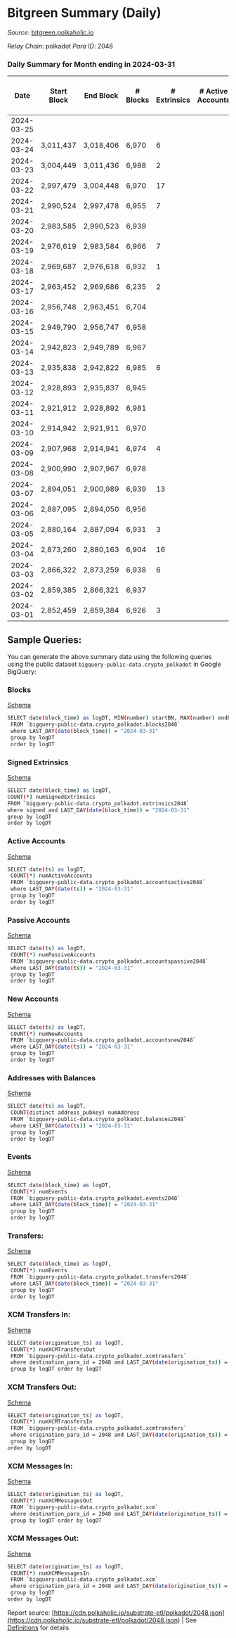 # Bitgreen Summary (Daily)

_Source_: [bitgreen.polkaholic.io](https://bitgreen.polkaholic.io)

*Relay Chain*: polkadot
*Para ID*: 2048



### Daily Summary for Month ending in 2024-03-31


| Date    | Start Block | End Block | # Blocks | # Extrinsics | # Active Accounts | # Passive Accounts | # New Accounts | # Addresses | # Events  | # Transfers ($USD) | # XCM Transfers In ($USD) | # XCM Transfers Out ($USD) | # XCM In | # XCM Out | Issues |
|---------|-------------|-----------|----------|--------------|-------------------|--------------------|----------------|-------------|-----------|--------------------|---------------------------|----------------------------|----------|-----------|--------|
| 2024-03-25 |  |  |  |  |  |  |  |  |  |   |   |   |  |  |  |
| 2024-03-24 | 3,011,437 | 3,018,406 | 6,970 | 6 |  |  |  | 1,529 | 263,574 | 1  |   |   |  |  |  |
| 2024-03-23 | 3,004,449 | 3,011,436 | 6,988 | 2 |  |  |  | 1,528 | 262,818 |   |   |   |  |  |  |
| 2024-03-22 | 2,997,479 | 3,004,448 | 6,970 | 17 |  |  |  | 1,528 | 268,206 | 12  |   |   |  |  |  |
| 2024-03-21 | 2,990,524 | 2,997,478 | 6,955 | 7 |  |  |  | 1,528 | 293,857 |   |   |   |  |  |  |
| 2024-03-20 | 2,983,585 | 2,990,523 | 6,939 |  |  |  |  | 1,528 | 293,124 |   |   |   |  |  |  |
| 2024-03-19 | 2,976,619 | 2,983,584 | 6,966 | 7 |  |  |  | 1,528 | 294,323 |   |   |   |  |  |  |
| 2024-03-18 | 2,969,687 | 2,976,618 | 6,932 | 1 |  |  |  | 1,528 | 292,877 |   |   |   |  |  |  |
| 2024-03-17 | 2,963,452 | 2,969,686 | 6,235 | 2 |  |  |  | 1,528 | 263,608 |   |   |   |  |  |  |
| 2024-03-16 | 2,956,748 | 2,963,451 | 6,704 |  |  |  |  | 1,528 | 284,246 |   |   |   |  |  |  |
| 2024-03-15 | 2,949,790 | 2,956,747 | 6,958 |  |  |  |  | 1,528 | 295,452 |   |   |   |  |  |  |
| 2024-03-14 | 2,942,823 | 2,949,789 | 6,967 |  |  |  |  | 1,528 | 295,876 |   |   |   |  |  |  |
| 2024-03-13 | 2,935,838 | 2,942,822 | 6,985 | 6 |  |  |  | 1,528 | 296,687 |   |   |   |  |  |  |
| 2024-03-12 | 2,928,893 | 2,935,837 | 6,945 |  |  |  |  | 1,528 | 294,978 |   |   |   |  |  |  |
| 2024-03-11 | 2,921,912 | 2,928,892 | 6,981 |  |  |  |  | 1,528 | 296,516 |   |   |   |  |  |  |
| 2024-03-10 | 2,914,942 | 2,921,911 | 6,970 |  |  |  |  | 1,528 | 295,998 |   |   |   |  |  |  |
| 2024-03-09 | 2,907,968 | 2,914,941 | 6,974 | 4 |  |  |  | 1,528 | 295,082 |   |   |   |  |  |  |
| 2024-03-08 | 2,900,990 | 2,907,967 | 6,978 |  |  |  |  | 1,528 | 294,558 |   |   |   |  |  |  |
| 2024-03-07 | 2,894,051 | 2,900,989 | 6,939 | 13 |  |  |  | 1,528 | 289,703 |   |   |   |  |  |  |
| 2024-03-06 | 2,887,095 | 2,894,050 | 6,956 |  |  |  |  | 1,528 | 290,100 |   |   |   |  |  |  |
| 2024-03-05 | 2,880,164 | 2,887,094 | 6,931 | 3 |  |  |  | 1,528 | 289,030 |   |   |   |  |  |  |
| 2024-03-04 | 2,873,260 | 2,880,163 | 6,904 | 16 |  |  |  | 1,528 | 287,723 |   |   |   |  |  |  |
| 2024-03-03 | 2,866,322 | 2,873,259 | 6,938 | 6 |  |  |  | 1,528 | 280,557 |   |   |   |  |  |  |
| 2024-03-02 | 2,859,385 | 2,866,321 | 6,937 |  |  |  |  | 1,528 | 280,360 |   |   |   |  |  |  |
| 2024-03-01 | 2,852,459 | 2,859,384 | 6,926 | 3 |  |  |  | 1,528 | 279,923 |   |   |   |  |  |  |

## Sample Queries:
You can generate the above summary data using the following queries using the public dataset `bigquery-public-data.crypto_polkadot` in Google BigQuery:


### Blocks 

[Schema](https://github.com/colorfulnotion/substrate-etl/blob/main/schema/blocks.json)

```bash
SELECT date(block_time) as logDT, MIN(number) startBN, MAX(number) endBN, COUNT(*) numBlocks 
 FROM `bigquery-public-data.crypto_polkadot.blocks2048`  
 where LAST_DAY(date(block_time)) = "2024-03-31" 
 group by logDT 
 order by logDT
```

### Signed Extrinsics 

[Schema](https://github.com/colorfulnotion/substrate-etl/blob/main/schema/extrinsics.json)

```bash
SELECT date(block_time) as logDT, 
COUNT(*) numSignedExtrinsics 
FROM `bigquery-public-data.crypto_polkadot.extrinsics2048`  
where signed and LAST_DAY(date(block_time)) = "2024-03-31" 
group by logDT 
order by logDT
```

### Active Accounts 

[Schema](https://github.com/colorfulnotion/substrate-etl/blob/main/schema/accountsactive.json)

```bash
SELECT date(ts) as logDT, 
 COUNT(*) numActiveAccounts 
 FROM `bigquery-public-data.crypto_polkadot.accountsactive2048` 
 where LAST_DAY(date(ts)) = "2024-03-31" 
 group by logDT 
 order by logDT
```

### Passive Accounts 

[Schema](https://github.com/colorfulnotion/substrate-etl/blob/main/schema/accountspassive.json)

```bash
SELECT date(ts) as logDT, 
 COUNT(*) numPassiveAccounts 
 FROM `bigquery-public-data.crypto_polkadot.accountspassive2048` 
 where LAST_DAY(date(ts)) = "2024-03-31" 
 group by logDT 
 order by logDT
```

### New Accounts 

[Schema](https://github.com/colorfulnotion/substrate-etl/blob/main/schema/accountsnew.json)

```bash
SELECT date(ts) as logDT, 
 COUNT(*) numNewAccounts 
 FROM `bigquery-public-data.crypto_polkadot.accountsnew2048` 
 where LAST_DAY(date(ts)) = "2024-03-31" 
 group by logDT
 order by logDT
```

### Addresses with Balances 

[Schema](https://github.com/colorfulnotion/substrate-etl/blob/main/schema/balances.json)

```bash
SELECT date(ts) as logDT,
 COUNT(distinct address_pubkey) numAddress 
 FROM `bigquery-public-data.crypto_polkadot.balances2048` 
 where LAST_DAY(date(ts)) = "2024-03-31" 
 group by logDT 
 order by logDT
```

### Events 

[Schema](https://github.com/colorfulnotion/substrate-etl/blob/main/schema/events.json)

```bash
SELECT date(block_time) as logDT, 
 COUNT(*) numEvents 
 FROM `bigquery-public-data.crypto_polkadot.events2048` 
 where LAST_DAY(date(block_time)) = "2024-03-31" 
 group by logDT 
 order by logDT
```

### Transfers:

[Schema](https://github.com/colorfulnotion/substrate-etl/blob/main/schema/transfers.json)

```bash
SELECT date(block_time) as logDT, 
 COUNT(*) numEvents 
 FROM `bigquery-public-data.crypto_polkadot.transfers2048` 
 where LAST_DAY(date(block_time)) = "2024-03-31" 
 group by logDT 
 order by logDT
```

### XCM Transfers In: 

[Schema](https://github.com/colorfulnotion/substrate-etl/blob/main/schema/xcmtransfers.json)

```bash
SELECT date(origination_ts) as logDT, 
 COUNT(*) numXCMTransfersOut 
 FROM `bigquery-public-data.crypto_polkadot.xcmtransfers` 
 where destination_para_id = 2048 and LAST_DAY(date(origination_ts)) = "2024-03-31" 
 group by logDT order by logDT
```

### XCM Transfers Out: 

[Schema](https://github.com/colorfulnotion/substrate-etl/blob/main/schema/xcmtransfers.json)

```bash
SELECT date(origination_ts) as logDT, 
 COUNT(*) numXCMTransfersIn 
 FROM `bigquery-public-data.crypto_polkadot.xcmtransfers` 
 where origination_para_id = 2048 and LAST_DAY(date(origination_ts)) = "2024-03-31" 
 group by logDT 
order by logDT
```

### XCM Messages In: 

[Schema](https://github.com/colorfulnotion/substrate-etl/blob/main/schema/xcm.json)

```bash
SELECT date(origination_ts) as logDT, 
 COUNT(*) numXCMMessagesOut 
 FROM `bigquery-public-data.crypto_polkadot.xcm` 
 where destination_para_id = 2048 and LAST_DAY(date(origination_ts)) = "2024-03-31" 
 group by logDT order by logDT
```

### XCM Messages Out: 

[Schema](https://github.com/colorfulnotion/substrate-etl/blob/main/schema/xcm.json)

```bash
SELECT date(origination_ts) as logDT, 
 COUNT(*) numXCMMessagesIn 
 FROM `bigquery-public-data.crypto_polkadot.xcm` 
 where origination_para_id = 2048 and LAST_DAY(date(origination_ts)) = "2024-03-31" 
 group by logDT 
order by logDT
```


Report source: [https://cdn.polkaholic.io/substrate-etl/polkadot/2048.json](https://cdn.polkaholic.io/substrate-etl/polkadot/2048.json) | See [Definitions](/DEFINITIONS.md) for details
